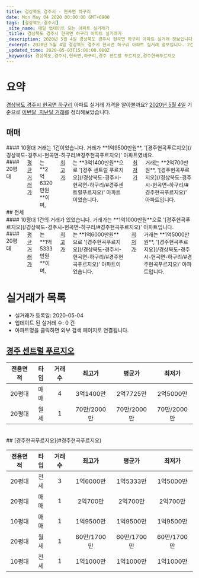 ```yaml
---
title: 경상북도 경주시 - 현곡면 하구리
date: Mon May 04 2020 00:00:00 GMT+0900
tags: [경상북도-경주시]
_site_name: 매일 업데이트 되는 아파트 실거래가
_title: 경상북도 경주시 현곡면 하구리 아파트 실거래가
_description: 2020년 5월 4일 경상북도 경주시 현곡면 하구리 아파트 실거래 정보입니다. 2건 아파트 정보가 있습니다.
_excerpt: 2020년 5월 4일 경상북도 경주시 현곡면 하구리 아파트 실거래 정보입니다. 2건 아파트 정보가 있습니다.
_updated_time: 2020-05-03T15:00:00.000Z
_keywords: 경상북도,경주시,현곡면,하구리,경주 센트럴 푸르지오,경주현곡푸르지오
---
```





# 요약
<ins>경상북도 경주시 현곡면 하구리</ins> 아파트 실거래 가격을 알아볼까요? <ins>2020년 5월 4일</ins> 기준으로 <ins>이번달, 지난달 거래</ins>를 정리해보았습니다.

## 매매
<div class="container">
<div class="six columns" markdown="1">
#### 10평대
거래는 1건이었습니다. 거래가 **1억9500만원**, '[경주현곡푸르지오](/경상북도-경주시-현곡면-하구리/#경주현곡푸르지오)' 아파트였네요.
</div>
<div class="six columns" markdown="1">
#### 20평대
<ins>평균 거래가</ins>는 **2억6320만원**이며, <ins>최고가</ins>는 **3억1400만원**으로 '[경주 센트럴 푸르지오](/경상북도-경주시-현곡면-하구리/#경주센트럴푸르지오)' 아파트이었습니다. <ins>최저가</ins> 거래는 **2억700만원**, '[경주현곡푸르지오](/경상북도-경주시-현곡면-하구리/#경주현곡푸르지오)' 아파트입니다.
</div>
</div>
## 전세
<div class="container">
<div class="six columns" markdown="1">
#### 10평대
1건의 거래가 있었습니다. 거래가는 **1억1000만원**으로 '[경주현곡푸르지오](/경상북도-경주시-현곡면-하구리/#경주현곡푸르지오)' 아파트입니다.
</div>
<div class="six columns" markdown="1">
#### 20평대
<ins>평균 거래가</ins>는 **1억5333만원**이며, <ins>최고가</ins>는 **1억6000만원**으로 '[경주현곡푸르지오](/경상북도-경주시-현곡면-하구리/#경주현곡푸르지오)' 아파트이었습니다. <ins>최저가</ins> 거래는 **1억5000만원**, '[경주현곡푸르지오](/경상북도-경주시-현곡면-하구리/#경주현곡푸르지오)' 아파트입니다.
</div>
</div>



# 실거래가 목록
- 실거래가 등록일: 2020-05-04
- 업데이트 된 실거래 수: 0 건
- 아파트명을 클릭하면 외부 검색 페이지로 연결됩니다.

## [경주 센트럴 푸르지오](#경주센트럴푸르지오)

|전용면적|타입|거래수|최고가|평균가|최저가|
|:---:|:---:|:---:|:---:|:---:|:---:|
|20평대|<span class="deal-type-1">매매</span>|4|3억1400만|2억7725만|2억5000만|
|20평대|<span class="deal-type-3">월세</span>|1|70만/2000만|70만/2000만|70만/2000만|

<br/>
## [경주현곡푸르지오](#경주현곡푸르지오)

|전용면적|타입|거래수|최고가|평균가|최저가|
|:---:|:---:|:---:|:---:|:---:|:---:|
|20평대|<span class="deal-type-2">전세</span>|3|1억6000만|1억5333만|1억5000만|
|20평대|<span class="deal-type-1">매매</span>|1|2억700만|2억700만|2억700만|
|10평대|<span class="deal-type-1">매매</span>|1|1억9500만|1억9500만|1억9500만|
|20평대|<span class="deal-type-3">월세</span>|1|60만/1700만|60만/1700만|60만/1700만|
|10평대|<span class="deal-type-2">전세</span>|1|1억1000만|1억1000만|1억1000만|

<br/>




